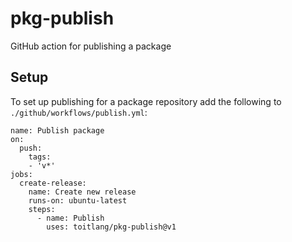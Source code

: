 # pkg-publish
GitHub action for publishing a package

## Setup
To set up publishing for a package repository add the following to `./github/workflows/publish.yml`:
```
name: Publish package
on:
  push:
    tags:
    - 'v*'
jobs:
  create-release:
    name: Create new release
    runs-on: ubuntu-latest
    steps:
      - name: Publish
        uses: toitlang/pkg-publish@v1
```
